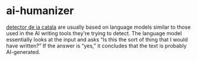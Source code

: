 # ai-humanizer
[detector de ia catala](https://www.cudekai.com/ca/detector-de-contingut-ai-gratu%C3%AFt) are usually based on language models similar to those used in the AI writing tools they're trying to detect. The language model essentially looks at the input and asks “Is this the sort of thing that I would have written?” If the answer is “yes,” it concludes that the text is probably AI-generated.
